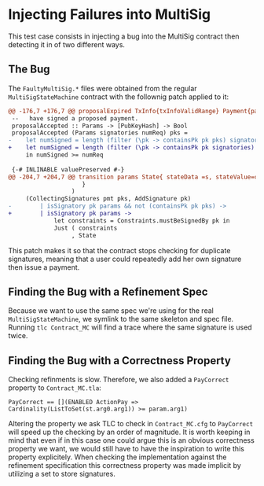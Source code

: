 # Injecting Failures into MultiSig

This test case consists in injecting a bug into the MultiSig contract then detecting it in
of two different ways. 

## The Bug

The `FaultyMultiSig.*` files were obtained from the regular `MultiSigStateMachine` contract with
the follownig patch applied to it:

```patch
@@ -176,7 +176,7 @@ proposalExpired TxInfo{txInfoValidRange} Payment{paymentDeadline} =
 --   have signed a proposed payment.
 proposalAccepted :: Params -> [PubKeyHash] -> Bool
 proposalAccepted (Params signatories numReq) pks =
-    let numSigned = length (filter (\pk -> containsPk pk pks) signatories)
+    let numSigned = length (filter (\pk -> containsPk pk signatories) pks)
     in numSigned >= numReq
 
 {-# INLINABLE valuePreserved #-}
@@ -204,7 +204,7 @@ transition params State{ stateData =s, stateValue=currentValue} i = case (s, i)
                     }
                  )
     (CollectingSignatures pmt pks, AddSignature pk)
-        | isSignatory pk params && not (containsPk pk pks) ->
+        | isSignatory pk params ->
             let constraints = Constraints.mustBeSignedBy pk in
             Just ( constraints
                  , State
```

This patch makes it so that the contract stops checking for duplicate signatures, meaning that
a user could repeatedly add her own signature then issue a payment.

## Finding the Bug with a Refinement Spec

Because we want to use the same spec we're using for the real `MultiSigStateMachine`, we symlink
to the same skeleton and spec file. Running `tlc Contract_MC` will find a trace where
the same signature is used twice.

## Finding the Bug with a Correctness Property

Checking refinments is slow. Therefore, we also added a `PayCorrect` property to
`Contract_MC.tla`:

```tlaplus
PayCorrect == [](ENABLED ActionPay => Cardinality(ListToSet(st.arg0.arg1)) >= param.arg1)
```

Altering the property we ask TLC to check in `Contract_MC.cfg` to `PayCorrect` will speed up the
checking by an order of magnitude. It is worth keeping in mind that even if in this case one
could argue this is an obvious correctness property we want, we would still have to have the inspiration
to write this property explicitely. When checking the implementation against the refinement 
specification this correctness property was made implicit by utilizing a set to store signatures.
